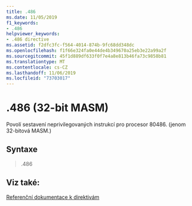 ```yaml
---
title: .486
ms.date: 11/05/2019
f1_keywords:
- .486
helpviewer_keywords:
- .486 directive
ms.assetid: f2dfc3fc-f564-4014-874b-9fc68dd348dc
ms.openlocfilehash: f1f66e324fa0e44de4b349670a25eb3e22a99a2f
ms.sourcegitcommit: 45f1d889df633f0f7e4a8e813b46fa73c9858b81
ms.translationtype: MT
ms.contentlocale: cs-CZ
ms.lasthandoff: 11/06/2019
ms.locfileid: "73703017"
---
```

# <a name="486-32-bit-masm"></a>.486 (32-bit MASM)

Povolí sestavení neprivilegovaných instrukcí pro procesor 80486. (jenom 32-bitová MASM.)

## <a name="syntax"></a>Syntaxe

> .486

## <a name="see-also"></a>Viz také:

[Referenční dokumentace k direktivám](../../assembler/masm/directives-reference.md)<br/>